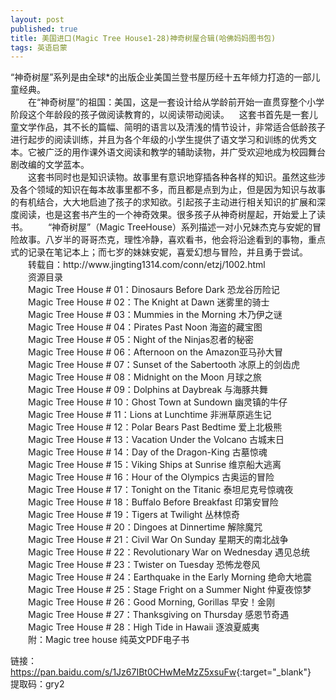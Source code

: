 ```yaml
---
layout: post
published: true
title: 美国进口(Magic Tree House1-28)神奇树屋合辑(哈佛妈妈图书包)
tags: 英语启蒙
---
```

<p>
	“神奇树屋”系列是由全球*的出版企业美国兰登书屋历经十五年倾力打造的一部儿童经典。<br />
&emsp;&emsp;在“神奇树屋”的祖国：美国，这是一套设计给从学龄前开始一直贯穿整个小学阶段这个年龄段的孩子做阅读教育的，以阅读带动阅读。&nbsp; &nbsp; 这套书首先是一套儿童文学作品，其不长的篇幅、简明的语言以及清浅的情节设计，非常适合低龄孩子进行起步的阅读训练，并且为各个年级的小学生提供了语文学习和训练的优秀文本。它被广泛的用作课外语文阅读和教学的辅助读物，并广受欢迎地成为校园舞台剧改编的文学蓝本。<br />
&emsp;&emsp;这套书同时也是知识读物。故事里有意识地穿插各种各样的知识。虽然这些涉及各个领域的知识在每本故事里都不多，而且都是点到为止，但是因为知识与故事的有机结合，大大地启迪了孩子的求知欲。引起孩子主动进行相关知识的扩展和深度阅读，也是这套书产生的一个神奇效果。很多孩子从神奇树屋起，开始爱上了读书。 &emsp;&emsp;“神奇树屋”（Magic TreeHouse）系列描述一对小兄妹杰克与安妮的冒险故事。八岁半的哥哥杰克，理性冷静，喜欢看书，他会将沿途看到的事物，重点式的记录在笔记本上；而七岁的妹妹安妮，喜爱幻想与冒险，并且勇于尝试。<br />
&emsp;&emsp;转载自：http://www.jingting1314.com/conn/etzj/1002.html<br />
&emsp;&emsp;资源目录<br />
&emsp;&emsp;Magic Tree House # 01：Dinosaurs Before Dark 恐龙谷历险记<br />
&emsp;&emsp;Magic Tree House # 02：The Knight at Dawn 迷雾里的骑士<br />
&emsp;&emsp;Magic Tree House # 03：Mummies in the Morning 木乃伊之谜<br />
&emsp;&emsp;Magic Tree House # 04：Pirates Past Noon 海盗的藏宝图<br />
&emsp;&emsp;Magic Tree House # 05：Night of the Ninjas忍者的秘密<br />
&emsp;&emsp;Magic Tree House # 06：Afternoon on the Amazon亚马孙大冒<br />
&emsp;&emsp;Magic Tree House # 07：Sunset of the Sabertooth 冰原上的剑齿虎<br />
&emsp;&emsp;Magic Tree House # 08：Midnight on the Moon 月球之旅<br />
&emsp;&emsp;Magic Tree House # 09：Dolphins at Daybreak 与海豚共舞<br />
&emsp;&emsp;Magic Tree House # 10：Ghost Town at Sundown 幽灵镇的牛仔<br />
&emsp;&emsp;Magic Tree House # 11：Lions at Lunchtime 非洲草原逃生记<br />
&emsp;&emsp;Magic Tree House # 12：Polar Bears Past Bedtime 爱上北极熊<br />
&emsp;&emsp;Magic Tree House # 13：Vacation Under the Volcano 古城末日<br />
&emsp;&emsp;Magic Tree House # 14：Day of the Dragon-King 古墓惊魂<br />
&emsp;&emsp;Magic Tree House # 15：Viking Ships at Sunrise 维京船大逃离<br />
&emsp;&emsp;Magic Tree House # 16：Hour of the Olympics 古奥运的冒险<br />
&emsp;&emsp;Magic Tree House # 17：Tonight on the Titanic 泰坦尼克号惊魂夜<br />
&emsp;&emsp;Magic Tree House # 18：Buffalo Before Breakfast 印第安冒险<br />
&emsp;&emsp;Magic Tree House # 19：Tigers at Twilight 丛林惊奇<br />
&emsp;&emsp;Magic Tree House # 20：Dingoes at Dinnertime 解除魔咒<br />
&emsp;&emsp;Magic Tree House # 21：Civil War On Sunday 星期天的南北战争<br />
&emsp;&emsp;Magic Tree House # 22：Revolutionary War on Wednesday 遇见总统<br />
&emsp;&emsp;Magic Tree House # 23：Twister on Tuesday 恐怖龙卷风<br />
&emsp;&emsp;Magic Tree House # 24：Earthquake in the Early Morning 绝命大地震<br />
&emsp;&emsp;Magic Tree House # 25：Stage Fright on a Summer Night 仲夏夜惊梦<br />
&emsp;&emsp;Magic Tree House # 26：Good Morning, Gorillas 早安！金刚<br />
&emsp;&emsp;Magic Tree House # 27：Thanksgiving on Thursday 感恩节奇遇<br />
&emsp;&emsp;Magic Tree House # 28：High Tide in Hawaii 逐浪夏威夷<br />
&emsp;&emsp;附：Magic tree house 纯英文PDF电子书
</p>

链接：<https://pan.baidu.com/s/1Jz67IBt0CHwMeMzZ5xsuFw>{:target="_blank"}  <br>
提取码：gry2
